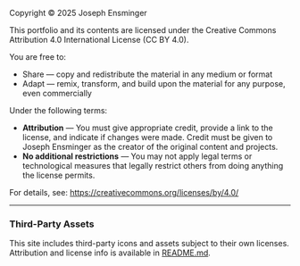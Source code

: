Copyright © 2025 Joseph Ensminger

This portfolio and its contents are licensed under the Creative Commons Attribution 4.0 International License (CC BY 4.0).

You are free to:
- Share — copy and redistribute the material in any medium or format
- Adapt — remix, transform, and build upon the material for any purpose, even commercially

Under the following terms:
- **Attribution** — You must give appropriate credit, provide a link to the license, and indicate if changes were made. Credit must be given to Joseph Ensminger as the creator of the original content and projects.
- **No additional restrictions** — You may not apply legal terms or technological measures that legally restrict others from doing anything the license permits.

For details, see: https://creativecommons.org/licenses/by/4.0/

---

### Third-Party Assets

This site includes third-party icons and assets subject to their own licenses. Attribution and license info is available in [README.md](./README.md).